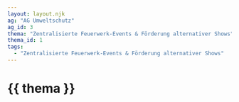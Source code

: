 ```yaml
---
layout: layout.njk
ag: "AG Umweltschutz"
ag_id: 3
thema: "Zentralisierte Feuerwerk-Events & Förderung alternativer Shows"
thema_id: 1
tags:
  - "Zentralisierte Feuerwerk-Events & Förderung alternativer Shows"
---
```


# {{ thema }}
